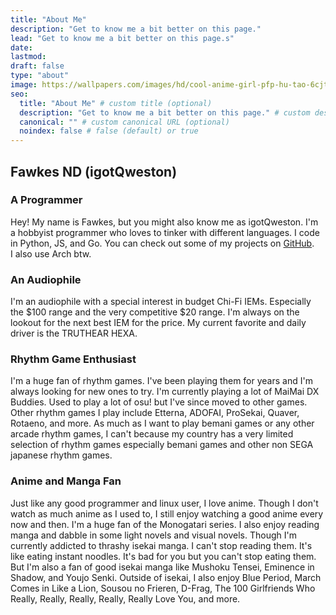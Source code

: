 ```yaml
---
title: "About Me"
description: "Get to know me a bit better on this page."
lead: "Get to know me a bit better on this page.s"
date: 
lastmod: 
draft: false
type: "about"
image: https://wallpapers.com/images/hd/cool-anime-girl-pfp-hu-tao-6cjtrrhyvr2g24ik.jpg
seo:
  title: "About Me" # custom title (optional)
  description: "Get to know me a bit better on this page." # custom description (recommended)
  canonical: "" # custom canonical URL (optional)
  noindex: false # false (default) or true
---
```


## Fawkes ND (igotQweston)

### A Programmer

Hey! My name is Fawkes, but you might also know me as igotQweston. I'm a hobbyist programmer who loves to tinker with different languages. I code in Python, JS, and Go. You can check out some of my projects on [GitHub](https://github.com/igotQweston).\
I also use Arch btw.

### An Audiophile

I'm an audiophile with a special interest in budget Chi-Fi IEMs. Especially the $100 range and the very competitive $20 range. I'm always on the lookout for the next best IEM for the price. My current favorite and daily driver is the TRUTHEAR HEXA.

### Rhythm Game Enthusiast

I'm a huge fan of rhythm games. I've been playing them for years and I'm always looking for new ones to try. I'm currently playing a lot of MaiMai DX Buddies. Used to play a lot of osu! but I've since moved to other games. Other rhythm games I play include Etterna, ADOFAI, ProSekai, Quaver, Rotaeno, and more. As much as I want to play bemani games or any other arcade rhythm games, I can't because my country has a very limited selection of rhythm games especially bemani games and other non SEGA japanese rhythm games.

### Anime and Manga Fan

Just like any good programmer and linux user, I love anime. Though I don't watch as much anime as I used to, I still enjoy watching a good anime every now and then. I'm a huge fan of the Monogatari series. I also enjoy reading manga and dabble in some light novels and visual novels. Though I'm currently addicted to thrashy isekai manga. I can't stop reading them. It's like eating instant noodles. It's bad for you but you can't stop eating them. But I'm also a fan of good isekai manga like Mushoku Tensei, Eminence in Shadow, and Youjo Senki. Outside of isekai, I also enjoy Blue Period, March Comes in Like a Lion, Sousou no Frieren, D-Frag, The 100 Girlfriends Who Really, Really, Really, Really, Really Love You, and more.
